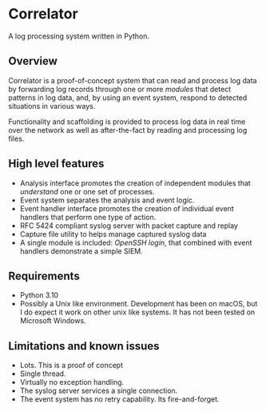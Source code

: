 # Correlator

A log processing system written in Python.

## Overview

Correlator is a proof-of-concept system that can read and process log data by forwarding log records through one or more
*modules* that detect patterns in log data, and, by using an event system, respond to detected situations in various
ways.

Functionality and scaffolding is provided to process log data in real time over the network as well as after-the-fact
by reading and processing log files. 

## High level features

- Analysis interface promotes the creation of independent modules that *understand* one or one set of processes.
- Event system separates the analysis and event logic.
- Event handler interface promotes the creation of individual event handlers that perform one type of action.
- RFC 5424 compliant syslog server with packet capture and replay
- Capture file utility to helps manage captured syslog data
- A single module is included: *OpenSSH login*, that combined with event handlers demonstrate a simple SIEM.

## Requirements

- Python 3.10
- Possibly a Unix like environment. Development has been on macOS, but I do expect it work on other unix like systems.
It has not been tested on Microsoft Windows.

## Limitations and known issues

- Lots. This is a proof of concept
- Single thread.
- Virtually no exception handling.
- The syslog server services a single connection.
- The event system has no retry capability. Its fire-and-forget.


